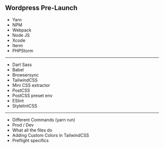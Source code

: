 ## Wordpress Pre-Launch

- Yarn
- NPM
- Webpack
- Node JS
- Xcode
- Iterm
- PHPStorm
***
- Dart Sass
- Babel
- Browsersync
- TailwindCSS
- Mini CSS extractor
- PostCSS
- PostCSS preset env
- ESlint
- StylelintCSS
***

- Different Commands (yarn run)
- Prod / Dev
- What all the files do
- Adding Custom Colors in TailwindCSS
- Preflight specifics
